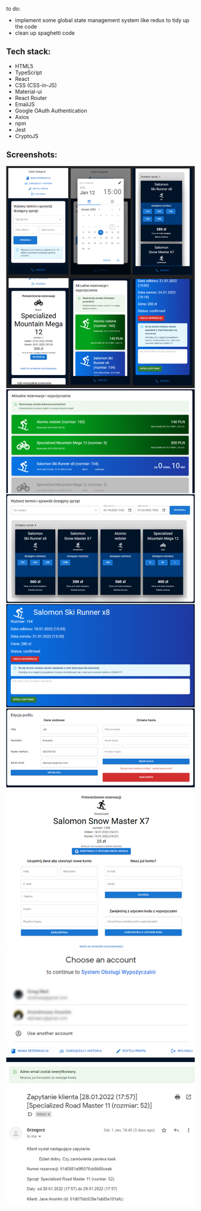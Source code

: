 to do:

- implement some global state management system like redux to tidy up the code
- clean up spaghetti code

## Tech stack: ## 

- HTML5
- TypeScript
- React
- CSS (CSS-in-JS)
- Material-ui
- React Router
- EmailJS
- Google OAuth Authentication
- Axios
- npm
- Jest
- CryptoJS

## Screenshots:

![responsible](/readme_images/responsible.png "Responsible screenshots")
![responsible](/readme_images/overview.png "Responsible screenshots")
![responsible](/readme_images/reservations.png "Responsible screenshots")
![responsible](/readme_images/reservation.png "Responsible screenshots")
![responsible](/readme_images/profile.png "Responsible screenshots")
![responsible](/readme_images/login.png "Responsible screenshots")
![responsible](/readme_images/google-login.png "Responsible screenshots")
![responsible](/readme_images/email-verification.png "Responsible screenshots")
![responsible](/readme_images/email-requests.png "Responsible screenshots")
